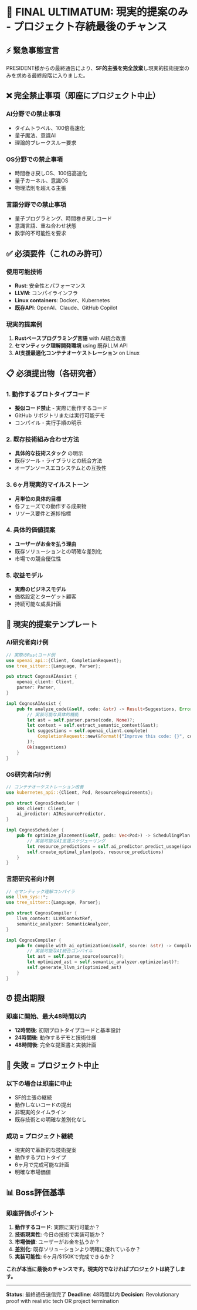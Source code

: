 # 🚨 FINAL ULTIMATUM: 現実的提案のみ - プロジェクト存続最後のチャンス

## ⚡ 緊急事態宣言

PRESIDENT様からの最終通告により、**SF的主張を完全放棄**し現実的技術提案のみを求める最終段階に入りました。

## ❌ 完全禁止事項（即座にプロジェクト中止）

### AI分野での禁止事項
- タイムトラベル、100倍高速化
- 量子魔法、意識AI
- 理論的ブレークスルー要求

### OS分野での禁止事項  
- 時間巻き戻しOS、100倍高速化
- 量子カーネル、意識OS
- 物理法則を超える主張

### 言語分野での禁止事項
- 量子プログラミング、時間巻き戻しコード
- 意識言語、重ね合わせ状態
- 数学的不可能性を要求

## ✅ 必須要件（これのみ許可）

### 使用可能技術
- **Rust**: 安全性とパフォーマンス
- **LLVM**: コンパイラインフラ
- **Linux containers**: Docker、Kubernetes
- **既存API**: OpenAI、Claude、GitHub Copilot

### 現実的提案例
1. **Rustベースプログラミング言語** with AI統合改善
2. **セマンティック理解開発環境** using 既存LLM API
3. **AI支援最適化コンテナオーケストレーション** on Linux

## 📋 必須提出物（各研究者）

### 1. 動作するプロトタイプコード
- **擬似コード禁止** - 実際に動作するコード
- GitHub リポジトリまたは実行可能デモ
- コンパイル・実行手順の明示

### 2. 既存技術組み合わせ方法
- **具体的な技術スタック** の明示
- 既存ツール・ライブラリとの統合方法
- オープンソースエコシステムとの互換性

### 3. 6ヶ月現実的マイルストーン
- **月単位の具体的目標** 
- 各フェーズでの動作する成果物
- リソース要件と進捗指標

### 4. 具体的価値提案
- **ユーザーがお金を払う理由**
- 既存ソリューションとの明確な差別化
- 市場での競合優位性

### 5. 収益モデル
- **実際のビジネスモデル**
- 価格設定とターゲット顧客
- 持続可能な成長計画

## 🎯 現実的提案テンプレート

### AI研究者向け例
```rust
// 実際のRustコード例
use openai_api::{Client, CompletionRequest};
use tree_sitter::{Language, Parser};

pub struct CognosAIAssist {
    openai_client: Client,
    parser: Parser,
}

impl CognosAIAssist {
    pub fn analyze_code(&self, code: &str) -> Result<Suggestions, Error> {
        // 実装可能な具体的機能
        let ast = self.parser.parse(code, None)?;
        let context = self.extract_semantic_context(&ast);
        let suggestions = self.openai_client.complete(
            CompletionRequest::new(&format!("Improve this code: {}", context))
        )?;
        Ok(suggestions)
    }
}
```

### OS研究者向け例
```rust
// コンテナオーケストレーション改善
use kubernetes_api::{Client, Pod, ResourceRequirements};

pub struct CognosScheduler {
    k8s_client: Client,
    ai_predictor: AIResourcePredictor,
}

impl CognosScheduler {
    pub fn optimize_placement(&self, pods: Vec<Pod>) -> SchedulingPlan {
        // 実装可能なAI支援スケジューリング
        let resource_predictions = self.ai_predictor.predict_usage(&pods);
        self.create_optimal_plan(pods, resource_predictions)
    }
}
```

### 言語研究者向け例
```rust
// セマンティック理解コンパイラ
use llvm_sys::*;
use tree_sitter::{Language, Parser};

pub struct CognosCompiler {
    llvm_context: LLVMContextRef,
    semantic_analyzer: SemanticAnalyzer,
}

impl CognosCompiler {
    pub fn compile_with_ai_optimization(&self, source: &str) -> CompiledResult {
        // 実装可能なAI統合コンパイル
        let ast = self.parse_source(source)?;
        let optimized_ast = self.semantic_analyzer.optimize(ast)?;
        self.generate_llvm_ir(optimized_ast)
    }
}
```

## ⏰ 提出期限

### 即座に開始、最大48時間以内
- **12時間後**: 初期プロトタイプコードと基本設計
- **24時間後**: 動作するデモと技術仕様
- **48時間後**: 完全な提案書と実装計画

## 🚨 失敗 = プロジェクト中止

### 以下の場合は即座に中止
- SF的主張の継続
- 動作しないコードの提出
- 非現実的タイムライン
- 既存技術との明確な差別化なし

### 成功 = プロジェクト継続
- 現実的で革新的な技術提案
- 動作するプロトタイプ
- 6ヶ月で完成可能な計画
- 明確な市場価値

## 📊 Boss評価基準

### 即座評価ポイント
1. **動作するコード**: 実際に実行可能か？
2. **技術現実性**: 今日の技術で実装可能か？
3. **市場価値**: ユーザーがお金を払うか？
4. **差別化**: 既存ソリューションより明確に優れているか？
5. **実装可能性**: 6ヶ月/$150Kで完成できるか？

**これが本当に最後のチャンスです。現実的でなければプロジェクトは終了します。**

---

**Status**: 最終通告送信完了
**Deadline**: 48時間以内
**Decision**: Revolutionary proof with realistic tech OR project termination